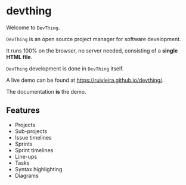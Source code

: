 # devthing

Welcome to `DevThing`.

`DevThing` is an open source project manager for software development.

It runs 100% on the browser, no server needed, consisting of a **single HTML file**.

`DevThing` development is done in `DevThing` itself.

A live demo can be found at https://ruivieira.github.io/devthing/.

The documentation **is** the demo.

## Features

* Projects
* Sub-projects
* Issue timelines
* Sprints
* Sprint timelines
* Line-ups
* Tasks
* Syntax highlighting
* Diagrams
